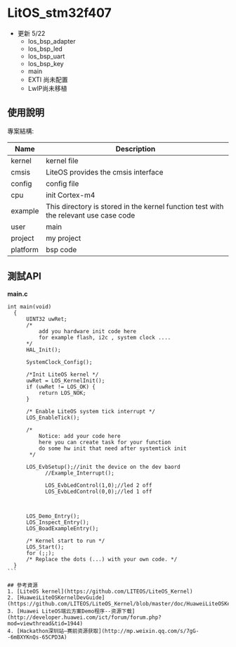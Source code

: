 # LitOS_stm32f407
- 更新 5/22
	- los_bsp_adapter
	- los_bsp_led
	- los_bsp_uart
	- los_bsp_key
	- main
	- EXTI 尚未配置
	- LwIP尚未移植

## 使用說明
專案結構:

|Name|Description|
|--|--|
|kernel|kernel file |
|cmsis|LiteOS provides the cmsis interface|
|config|config file|
|cpu|init Cortex-m4|
|example|This directory is stored in the kernel function test with the relevant use case code|
|user|main|
|project|my project|
|platform|bsp code|

## 測試API
__main.c__
````
int main(void)
  {
      UINT32 uwRet;
      /*
          add you hardware init code here
          for example flash, i2c , system clock ....
      */
      HAL_Init();

      SystemClock_Config();

      /*Init LiteOS kernel */
      uwRet = LOS_KernelInit();
      if (uwRet != LOS_OK) {
          return LOS_NOK;
      }

      /* Enable LiteOS system tick interrupt */
      LOS_EnableTick();

      /*
          Notice: add your code here
          here you can create task for your function
          do some hw init that need after systemtick init
       */

      LOS_EvbSetup();//init the device on the dev baord
			//Example_Interrupt();

			LOS_EvbLedControl(1,0);//led 2 off
			LOS_EvbLedControl(0,0);//led 1 off



      LOS_Demo_Entry();
      LOS_Inspect_Entry();
      LOS_BoadExampleEntry();

      /* Kernel start to run */
      LOS_Start();
      for (;;);
      /* Replace the dots (...) with your own code. */
  }
```

## 參考資源
1. [LiteOS kernel](https://github.com/LITEOS/LiteOS_Kernel)
2. [HuaweiLiteOSKernelDevGuide](https://github.com/LITEOS/LiteOS_Kernel/blob/master/doc/HuaweiLiteOSKernelDevGuide.md)
3. [Huawei LiteOS端云方案Demo程序--资源下载](http://developer.huawei.com/ict/forum/forum.php?mod=viewthread&tid=1944)
4. [Hackathon深圳站—赛前资源获取](http://mp.weixin.qq.com/s/7gG--6mBXYKnQs-65CPD3A)
